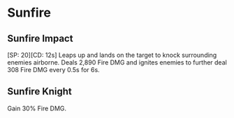 # Sunfire

## Sunfire Impact

[SP: 20][CD: 12s] Leaps up and lands on the target to knock surrounding enemies airborne. Deals 2,890 Fire DMG and ignites enemies to further deal 308 Fire DMG every 0.5s for 6s.

## Sunfire Knight

Gain 30% Fire DMG.